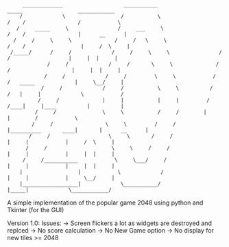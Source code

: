          _____________                    ___________                        _____                  ____________
        /             \                  /           \                      /    /                 /            \
       /     _____     \                /     ___     \                    /    /                 |      __      |
      /     /     \     \              /     /   \     \                  /    /                  |     /  \     |
     /_____/      /     /             /     /     \     \                /    /                   |     |  |     |
                 /     /             /     /       \     \              /    /                    |     |  |     |
                /     /             /     /         \     \            /    /   _____             |     \__/     |
               /     /             /     /           \     \          /    /   |     |             \            /
              /     /              |     |           |     |         /    /____|     |____          |          |  
             /     /               \     \           /     /        |                     |        /            \
            /     /                 \     \         /     /         |__________       ____|       |      __      |
           /     /                   \     \       /     /                     |     |            |     /  \     |
          /     /                     \     \     /     /                      |     |            |     |  |     |
         /     /___________            \     \___/     /                       |     |            |     |  |     |
        |                  |            \             /                        |     |            |     \__/     |
        |__________________|             \___________/                         |_____|             \____________/

A simple implementation of the popular game 2048 using python and Tkinter (for the GUI)

Version 1.0:
	Issues:
		-> Screen flickers a lot as widgets are destroyed and replced
		-> No score calculation
		-> No New Game option
		-> No display for new tiles >= 2048